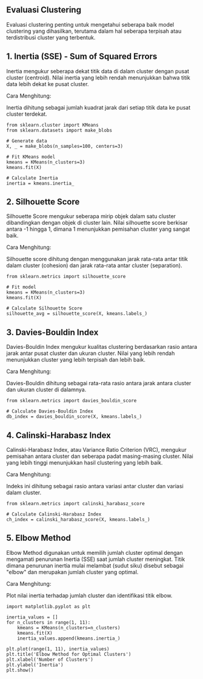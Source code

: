 ## Evaluasi Clustering
Evaluasi clustering penting untuk mengetahui seberapa baik model clustering yang dihasilkan, terutama dalam hal seberapa terpisah atau terdistribusi cluster yang terbentuk.

## 1. Inertia (SSE) - Sum of Squared Errors

Inertia mengukur seberapa dekat titik data di dalam cluster dengan pusat cluster (centroid). Nilai inertia yang lebih rendah menunjukkan bahwa titik data lebih dekat ke pusat cluster.

Cara Menghitung:

Inertia dihitung sebagai jumlah kuadrat jarak dari setiap titik data ke pusat cluster terdekat.
```
from sklearn.cluster import KMeans
from sklearn.datasets import make_blobs

# Generate data
X, _ = make_blobs(n_samples=100, centers=3)

# Fit KMeans model
kmeans = KMeans(n_clusters=3)
kmeans.fit(X)

# Calculate Inertia
inertia = kmeans.inertia_

```

## 2. Silhouette Score

Silhouette Score mengukur seberapa mirip objek dalam satu cluster dibandingkan dengan objek di cluster lain. Nilai silhouette score berkisar antara -1 hingga 1, dimana 1 menunjukkan pemisahan cluster yang sangat baik.

Cara Menghitung:

Silhouette score dihitung dengan menggunakan jarak rata-rata antar titik dalam cluster (cohesion) dan jarak rata-rata antar cluster (separation).

```
from sklearn.metrics import silhouette_score

# Fit model
kmeans = KMeans(n_clusters=3)
kmeans.fit(X)

# Calculate Silhouette Score
silhouette_avg = silhouette_score(X, kmeans.labels_)

```

## 3. Davies-Bouldin Index

Davies-Bouldin Index mengukur kualitas clustering berdasarkan rasio antara jarak antar pusat cluster dan ukuran cluster. Nilai yang lebih rendah menunjukkan cluster yang lebih terpisah dan lebih baik.

Cara Menghitung:

Davies-Bouldin dihitung sebagai rata-rata rasio antara jarak antara cluster dan ukuran cluster di dalamnya.

```
from sklearn.metrics import davies_bouldin_score

# Calculate Davies-Bouldin Index
db_index = davies_bouldin_score(X, kmeans.labels_)
```

## 4. Calinski-Harabasz Index

Calinski-Harabasz Index, atau Variance Ratio Criterion (VRC), mengukur pemisahan antara cluster dan seberapa padat masing-masing cluster. Nilai yang lebih tinggi menunjukkan hasil clustering yang lebih baik.

Cara Menghitung:

Indeks ini dihitung sebagai rasio antara variasi antar cluster dan variasi dalam cluster.

```
from sklearn.metrics import calinski_harabasz_score

# Calculate Calinski-Harabasz Index
ch_index = calinski_harabasz_score(X, kmeans.labels_)
```

## 5. Elbow Method

Elbow Method digunakan untuk memilih jumlah cluster optimal dengan mengamati penurunan Inertia (SSE) saat jumlah cluster meningkat. Titik dimana penurunan inertia mulai melambat (sudut siku) disebut sebagai "elbow" dan merupakan jumlah cluster yang optimal.

Cara Menghitung:

Plot nilai inertia terhadap jumlah cluster dan identifikasi titik elbow.

```
import matplotlib.pyplot as plt

inertia_values = []
for n_clusters in range(1, 11):
    kmeans = KMeans(n_clusters=n_clusters)
    kmeans.fit(X)
    inertia_values.append(kmeans.inertia_)

plt.plot(range(1, 11), inertia_values)
plt.title('Elbow Method for Optimal Clusters')
plt.xlabel('Number of Clusters')
plt.ylabel('Inertia')
plt.show()

```